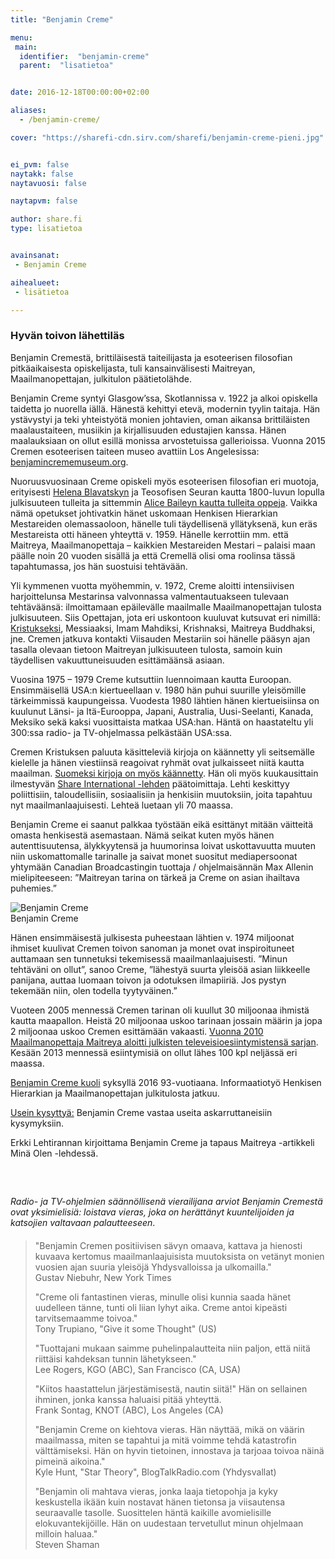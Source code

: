 ```yaml
---
title: "Benjamin Creme"

menu:
 main:
  identifier:  "benjamin-creme"
  parent:  "lisatietoa"


date: 2016-12-18T00:00:00+02:00

aliases:
  - /benjamin-creme/

cover: "https://sharefi-cdn.sirv.com/sharefi/benjamin-creme-pieni.jpg"


ei_pvm: false
naytakk: false
naytavuosi: false

naytapvm: false

author: share.fi
type: lisatietoa


avainsanat:
 - Benjamin Creme

aihealueet:
 - lisätietoa

---
```


<h3>Hyvän toivon lähettiläs</h3>

<p class="alustus">Benjamin Cremestä, brittiläisestä taiteilijasta ja esoteerisen filosofian pitkäaikaisesta opiskelijasta, tuli kansainvälisesti Maitreyan, Maailmanopettajan, julkitulon päätietolähde.</p>
<p>Benjamin Creme syntyi Glasgow&#8217;ssa, Skotlannissa v. 1922 ja alkoi opiskella taidetta jo nuorella iällä. Hänestä kehittyi etevä, modernin tyylin taitaja. Hän ystävystyi ja teki yhteistyötä monien johtavien, oman aikansa brittiläisten maalaustaiteen, musiikin ja kirjallisuuden edustajien kanssa. Hänen maalauksiaan on ollut esillä monissa arvostetuissa gallerioissa. Vuonna 2015 Cremen esoteerisen taiteen museo avattiin Los Angelesissa: <a target="_blank" rel="nofollow noopener" href="//benjamincrememuseum.org">benjamincrememuseum.org</a>.</p>
<p>Nuoruusvuosinaan Creme opiskeli myös esoteerisen filosofian eri muotoja, erityisesti <a title="Esoterismi" href="/lisatietoa/esoteerinen-tieto-ihmisen-henkinen-historia/">Helena Blavatskyn</a> ja Teosofisen Seuran kautta 1800-luvun lopulla julkisuuteen tulleita ja sittemmin <a title="Mestari D.K. (Djwhal Khul)" href="/mestari/mestari-d-k">Alice Baileyn kautta tulleita oppeja</a>. Vaikka nämä opetukset johtivatkin hänet uskomaan Henkisen Hierarkian Mestareiden olemassaoloon, hänelle tuli täydellisenä yllätyksenä, kun eräs Mestareista otti häneen yhteyttä v. 1959. Hänelle kerrottiin mm. että Maitreya, Maailmanopettaja &#8211; kaikkien Mestareiden Mestari &#8211; palaisi maan päälle noin 20 vuoden sisällä ja että Cremellä olisi oma roolinsa tässä tapahtumassa, jos hän suostuisi tehtävään.</p>
<p>Yli kymmenen vuotta myöhemmin, v. 1972, Creme aloitti intensiivisen harjoittelunsa Mestarinsa valvonnassa valmentautuakseen tulevaan tehtäväänsä: ilmoittamaan epäilevälle maailmalle Maailmanopettajan tulosta julkisuuteen. Siis Opettajan, jota eri uskontoon kuuluvat kutsuvat eri nimillä: <a title="Kristus" href="/kristus">Kristukseksi</a>, Messiaaksi, Imam Mahdiksi, Krishnaksi, Maitreya Buddhaksi, jne. Cremen jatkuva kontakti Viisauden Mestariin soi hänelle pääsyn ajan tasalla olevaan tietoon Maitreyan julkisuuteen tulosta, samoin kuin täydellisen vakuuttuneisuuden esittämäänsä asiaan.</p>
<p>Vuosina 1975 &#8211; 1979 Creme kutsuttiin luennoimaan kautta Euroopan. Ensimmäisellä USA:n kiertueellaan v. 1980 hän puhui suurille yleisömille tärkeimmissä kaupungeissa. Vuodesta 1980 lähtien hänen kiertueisiinsa on kuulunut Länsi- ja Itä-Eurooppa, Japani, Australia, Uusi-Seelanti, Kanada, Meksiko sekä kaksi vuosittaista matkaa USA:han. Häntä on haastateltu yli 300:ssa radio- ja TV-ohjelmassa pelkästään USA:ssa.</p>
<p>Cremen Kristuksen paluuta käsitteleviä kirjoja on käännetty yli seitsemälle kielelle ja hänen viestiinsä reagoivat ryhmät ovat julkaisseet niitä kautta maailman. <a title="Kirjallisuus" href="/kirjallisuus" target="_blank">Suomeksi kirjoja on myös käännetty</a>. Hän oli myös kuukausittain ilmestyvän <a href="http://www.share-international.org/magazine/"  target="_blank" class="external" rel="nofollow noopener">Share International -lehden</a> päätoimittaja. Lehti keskittyy poliittisiin, taloudellisiin, sosiaalisiin ja henkisiin muutoksiin, joita tapahtuu nyt maailmanlaajuisesti. Lehteä luetaan yli 70 maassa.</p>
<p>Benjamin Creme ei saanut palkkaa työstään eikä esittänyt mitään väitteitä omasta henkisestä asemastaan. Nämä seikat kuten myös hänen autenttisuutensa, älykkyytensä ja huumorinsa loivat uskottavuutta muuten niin uskomattomalle tarinalle ja saivat monet suositut mediapersoonat yhtymään Canadian Broadcastingin tuottaja / ohjelmaisännän Max Allenin mielipiteeseen: &#8221;Maitreyan tarina on tärkeä ja Creme on asian ihailtava puhemies.&#8221;</p>
<p class="aligncenter">
<img src="https://sharefi-cdn.sirv.com/sharefi/benjamin-creme-1922-2016.jpg" alt="Benjamin Creme" />
<br />Benjamin Creme</p>
<p>Hänen ensimmäisestä julkisesta puheestaan lähtien v. 1974 miljoonat ihmiset kuulivat Cremen toivon sanoman ja monet ovat inspiroituneet auttamaan sen tunnetuksi tekemisessä maailmanlaajuisesti. &#8221;Minun tehtäväni on ollut&#8221;, sanoo Creme, &#8221;lähestyä suurta yleisöä asian liikkeelle panijana, auttaa luomaan toivon ja odotuksen ilmapiiriä. Jos pystyn tekemään niin, olen todella tyytyväinen.&#8221;</p>
<p>Vuoteen 2005 mennessä Cremen tarinan oli kuullut 30 miljoonaa ihmistä kautta maapallon. Heistä 20 miljoonaa uskoo tarinaan jossain määrin ja jopa 2 miljoonaa uskoo Cremen esittämään vakaasti. <a title="Maitreya televisiossa 2010–" href="/maitreya/maitreya-televisiossa/" target="_blank">Vuonna 2010 Maailmanopettaja Maitreya aloitti julkisten televeisioesiintymistensä sarjan</a>. Kesään 2013 mennessä esiintymisiä on ollut lähes 100 kpl neljässä eri maassa.</p>
<p><a href="/uutiset/benjamin-creme-1922-2016/">Benjamin Creme kuoli</a> syksyllä 2016 93-vuotiaana. Informaatiotyö Henkisen Hierarkian ja Maailmanopettajan julkitulosta jatkuu.</p>
<p><a href="/lisatietoa/usein-kysyttya">Usein kysyttyä:</a> Benjamin Creme vastaa useita askarruttaneisiin kysymyksiin.</p>
<p>Erkki Lehtirannan kirjoittama Benjamin Creme ja tapaus Maitreya -artikkeli Minä Olen -lehdessä.</p>

<p style="margin-top:60px;"><em>Radio- ja TV-ohjelmien säännöllisenä vierailijana arviot  Benjamin Cremestä ovat yksimielisiä: loistava vieras, joka on herättänyt kuuntelijoiden ja katsojien valtavaan palautteeseen</em>.</p>
<blockquote style="margin-top:20px;">
<p>"Benjamin Cremen positiivisen sävyn omaava, kattava ja hienosti kuvaava kertomus maailmanlaajuisista muutoksista on vetänyt monien vuosien ajan suuria yleisöjä Yhdysvalloissa ja ulkomailla."<br />Gustav Niebuhr, New York Times</p>

<p>"Creme oli fantastinen vieras, minulle olisi kunnia saada hänet uudelleen tänne, tunti oli liian lyhyt aika. Creme antoi kipeästi tarvitsemaamme toivoa."<br />Tony Trupiano, "Give it some Thought" (US)</p>

<p>"Tuottajani mukaan saimme puhelinpalautteita niin paljon, että niitä riittäisi kahdeksan tunnin lähetykseen."<br />Lee Rogers, KGO (ABC), San Francisco (CA, USA)</p>

<p>"Kiitos haastattelun järjestämisestä, nautin siitä!" Hän on sellainen ihminen, jonka kanssa haluaisi pitää yhteyttä.<br />Frank Sontag, KNOT (ABC), Los Angeles (CA)</p>

<p>"Benjamin Creme on kiehtova vieras. Hän näyttää, mikä on väärin maailmassa, miten se tapahtui ja mitä voimme tehdä katastrofin välttämiseksi. Hän on hyvin tietoinen, innostava ja tarjoaa toivoa näinä pimeinä aikoina."<br />Kyle Hunt, "Star Theory", BlogTalkRadio.com (Yhdysvallat)</p>

<p>"Benjamin oli mahtava vieras, jonka laaja tietopohja ja kyky keskustella ikään kuin nostavat hänen tietonsa ja viisautensa seuraavalle tasolle. Suosittelen häntä kaikille avomielisille elokuvantekijöille. Hän on uudestaan tervetullut minun ohjelmaan milloin haluaa."<br />Steven Shaman</p>
</blockquote>


